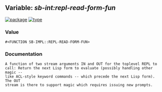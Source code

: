 ## Variable: ***sb-int:*repl-read-form-fun****
[![package](https://img.shields.io/badge/Package-SB--INT-5f9ea0.svg?style=social&colorA=999999)](../) [![type](https://img.shields.io/badge/Type-Variable-5f9ea0.svg?style=social&colorA=999999)](../#variable) 
### Value
```
#<FUNCTION SB-IMPL::REPL-READ-FORM-FUN>
```
### Documentation
```
A function of two stream arguments IN and OUT for the toplevel REPL to
call: Return the next Lisp form to evaluate (possibly handling other magic --
like ACL-style keyword commands -- which precede the next Lisp form). The OUT
stream is there to support magic which requires issuing new prompts.
```

